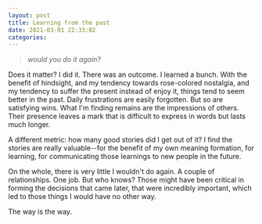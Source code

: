 ```yaml
---
layout: post
title: Learning from the past
date: 2021-03-01 22:33:02
categories:
---
```


> _would you do it again?_

Does it matter? I did it. There was an outcome. I learned a bunch. With the benefit of hindsight, and my tendency towards rose-colored nostalgia, and my tendency to suffer the present instead of enjoy it, things tend to seem better in the past. Daily frustrations are easily forgotten. But so are satisfying wins. What I'm finding remains are the impressions of others. Their presence leaves a mark that is difficult to express in words but lasts much longer.

A different metric: how many good stories did I get out of it? I find the stories are really valuable--for the benefit of my own meaning formation, for learning, for communicating those learnings to new people in the future.

On the whole, there is very little I wouldn't do again. A couple of relationships. One job. But who knows? Those might have been critical in forming the decisions that came later, that were incredibly important, which led to those things I would have no other way.

The way is the way.
